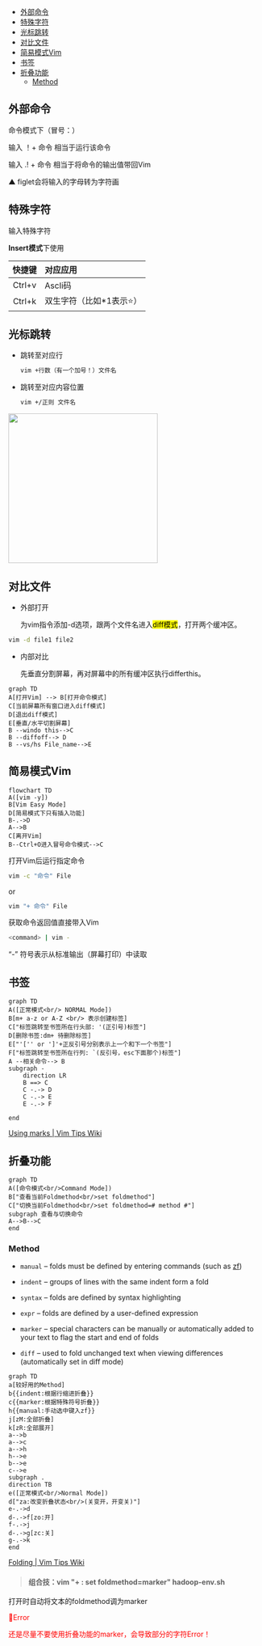 - <a href=#gallon_toc_0>外部命令</a>
- <a href=#gallon_toc_1>特殊字符</a>
- <a href=#gallon_toc_2>光标跳转</a>
- <a href=#gallon_toc_3>对比文件</a>
- <a href=#gallon_toc_4>简易模式Vim</a>
- <a href=#gallon_toc_5>书签</a>
- <a href=#gallon_toc_6>折叠功能</a>
  - <a href=#gallon_toc_5_0>Method</a>



## <a id="gallon_toc_0">外部命令</a>

命令模式下（冒号：）

输入 ！+ 命令 相当于运行该命令

输入 .! + 命令 相当于将命令的输出值带回Vim

▲ figlet会将输入的字母转为字符画

## <a id="gallon_toc_1">特殊字符</a>

输入特殊字符

**Insert模式**下使用

| 快捷键    | 对应应用          |
|:------:|:------------- |
| Ctrl+v | AscIi码        |
| Ctrl+k | 双生字符（比如*1表示⭐） |

## <a id="gallon_toc_2">光标跳转</a>

- 跳转至对应行

  ```bash
  vim +行数（有一个加号！）文件名  
  ```

- 跳转至对应内容位置

  ```bash
  vim +/正则 文件名
  ```

<img title="" src="file:///C:/Users/28332/AppData/Roaming/marktext/images/2022-03-30-23-01-01-image.png" alt="" width="296">

## <a id="gallon_toc_3">对比文件</a>

- 外部打开

  为vim指令添加-d选项，跟两个文件名进入<mark>diff模式</mark>，打开两个缓冲区。

```bash
vim -d file1 file2
```

- 内部对比

  先垂直分割屏幕，再对屏幕中的所有缓冲区执行differthis。

```mermaid
graph TD
A[打开Vim] --> B[打开命令模式] 
C[当前屏幕所有窗口进入diff模式]
D[退出diff模式]
E[垂直/水平切割屏幕]
B --windo this-->C
B --diffoff--> D
B --vs/hs File_name-->E
```

## <a id="gallon_toc_4">简易模式Vim</a>

```mermaid
flowchart TD
A([vim -y])
B[Vim Easy Mode]
D[简易模式下只有插入功能]
B-.->D
A-->B
C[离开Vim]
B--Ctrl+O进入冒号命令模式-->C
```

打开Vim后运行指定命令</a>

```bash
vim -c "命令" File
```

or

```bash
vim "+ 命令" File
```

获取命令返回值直接带入Vim</a>

```bash
<command> | vim -
```

“-” 符号表示从标准输出（屏幕打印）中读取

## <a id="gallon_toc_5">书签</a>

```mermaid
graph TD
A([正常模式<br/> NORMAL Mode])
B[m+ a-z or A-Z <br/> 表示创建标签]
C["标签跳转至书签所在行头部: '(正引号)标签"]
D[删除书签:dm+ 待删除标签]
E["'['' or ']'+正反引号分别表示上一个和下一个书签"]
F["标签跳转至书签所在行列: `(反引号，esc下面那个)标签"]
A --相关命令--> B
subgraph -
    direction LR
    B ==> C
    C -.-> D
    C -.-> E
    E -.-> F

end
```

[Using marks | Vim Tips Wiki](https://vim.fandom.com/wiki/Using_marks)

## <a id="gallon_toc_6">折叠功能</a>

```mermaid
graph TD
A([命令模式<br/>Command Mode])
B["查看当前Foldmethod<br/>set foldmethod"]
C["切换当前Foldmethod<br/>set foldmethod=# method #"]
subgraph 查看与切换命令
A-->B-->C
end
```

### <a id="gallon_toc_5_0">Method</a>

- `manual` – folds must be defined by entering commands (such as [zf](http://vimdoc.sourceforge.net/cgi-bin/help?tag=zf))

- `indent` – groups of lines with the same indent form a fold

- `syntax` – folds are defined by syntax highlighting

- `expr` – folds are defined by a user-defined expression

- `marker` – special characters can be manually or automatically added to your text to flag the start and end of folds

- `diff` – used to fold unchanged text when viewing differences (automatically set in diff mode)

```mermaid
graph TD
a[较好用的Method]
b{{indent:根据行缩进折叠}}
c{{marker:根据特殊符号折叠}}
h{{manual:手动选中键入zf}}
j[zM:全部折叠]
k[zR:全部展开]
a-->b
a-->c
a-->h
h-->e
b-->e
c-->e
subgraph .
direction TB
e([正常模式<br/>Normal Mode])
d["za:改变折叠状态<br/>(关变开，开变关)"]
e-.->d
d-.->f[zo:开]
f-.->j
d-.->g[zc:关]
g-.->k
end
```

[Folding | Vim Tips Wiki ](https://vim.fandom.com/wiki/Folding)

> #### 组合技：vim "+ : set foldmethod=marker" hadoop-env.sh

打开时自动将文本的foldmethod调为marker

<font color=Red>:imp:Error</font>

<font color=Red>还是尽量不要使用折叠功能的marker，会导致部分的字符Error！</font>
